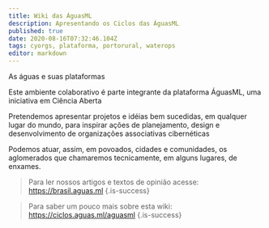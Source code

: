 ```yaml
---
title: Wiki das ÁguasML
description: Apresentando os Ciclos das ÁguasML
published: true
date: 2020-08-16T07:32:46.104Z
tags: cyorgs, plataforma, portorural, waterops
editor: markdown
---
```


As águas e suas plataformas 

Este ambiente colaborativo é parte integrante da plataforma ÁguasML, uma iniciativa em Ciência Aberta

Pretendemos apresentar projetos e idéias bem sucedidas, em qualquer lugar do mundo, para inspirar ações de planejamento, design e desenvolvimento de organizações associativas cibernéticas

Podemos atuar, assim, em povoados, cidades e comunidades, os aglomerados que chamaremos tecnicamente, em alguns lugares, de enxames.

> Para ler nossos artigos e textos de opinião acesse: https://brasil.aguas.ml
{.is-success}

> Para saber um pouco mais sobre esta wiki: https://ciclos.aguas.ml/aguasml
{.is-success}

